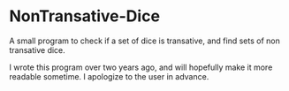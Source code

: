 # NonTransative-Dice
A small program to check if a set of dice is transative, and find sets of non transative dice.

I wrote this program over two years ago, and will hopefully make it more readable sometime. I apologize to the user in advance.
